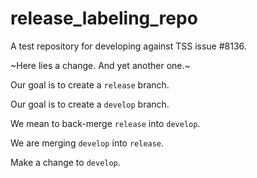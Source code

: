 # release_labeling_repo
A test repository for developing against TSS issue #8136.

~Here lies a change. And yet another one.~ 

Our goal is to create a `release` branch.

Our goal is to create a `develop` branch. 

We mean to back-merge `release` into `develop`.

We are merging `develop` into `release`.

Make a change to `develop`.
